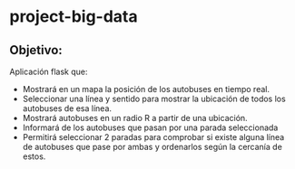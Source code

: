 # project-big-data

## Objetivo:
Aplicación flask que:
- Mostrará en un mapa la posición de los autobuses en tiempo real.
- Seleccionar una línea y sentido para mostrar la ubicación de todos los autobuses de esa línea.
- Mostrará autobuses en un radio R a partir de una ubicación.
- Informará de los autobuses que pasan por una parada seleccionada
- Permitirá seleccionar 2 paradas para comprobar si existe alguna línea de autobuses que pase por ambas y ordenarlos según la cercanía de estos.
